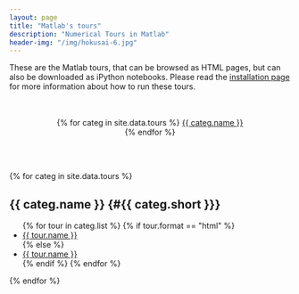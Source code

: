 ```yaml
---
layout: page
title: "Matlab's tours"
description: "Numerical Tours in Matlab"
header-img: "/img/hokusai-6.jpg"
---
```


These are the Matlab tours, that can be browsed as HTML pages, but can also be downloaded as iPython notebooks. Please read the [installation page](../installation_matlab/) for more information about how to run these tours.

<p align="center">
<br/>
<br/>
{% for categ in site.data.tours %}
<a href="#{{ categ.short }}"> {{ categ.name }} </a> <br/>
{% endfor %}
</p>

<br/><br/>


{% for categ in site.data.tours %}

{{ categ.name }}      {#{{ categ.short }}}
----------------

<ul>
{% for tour in categ.list %}
	{% if tour.format == "html" %}
		<li> <a href="{{ tour.rep }}"> {{ tour.name }} </a> </li>
	{% else %}
		<li> <a href="http://nbviewer.ipython.org/github/gpeyre/numerical-tours/blob/master/matlab/{{ tour.rep }}.ipynb"> {{ tour.name }} </a> </li>
	{% endif %}
{% endfor %}
</ul>

{% endfor %}
